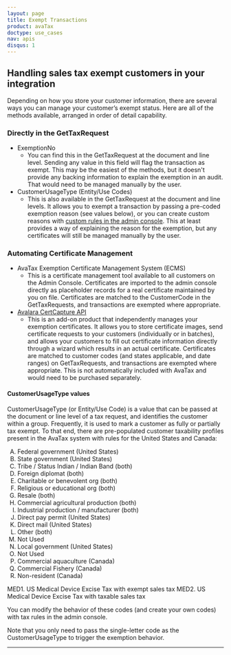 ```yaml
---
layout: page
title: Exempt Transactions
product: avaTax
doctype: use_cases
nav: apis
disqus: 1
---
```

<h2>Handling sales tax exempt customers in your integration</h2>
Depending on how you store your customer information, there are several ways you can manage your customer’s exempt status. Here are all of the methods available, arranged in order of detail capability.
<h3>Directly in the GetTaxRequest</h3>
<ul>
	<li>ExemptionNo
<ul>
	<li>You can find this in the GetTaxRequest at the document and line level. Sending any value in this field will flag the transaction as exempt. This may be the easiest of the methods, but it doesn't provide any backing information to explain the exemption in an audit. That would need to be managed manually by the user.</li>
</ul>
</li>
	<li>CustomerUsageType (Entity/Use Codes)
<ul>
	<li>This is also available in the GetTaxRequest at the document and line levels. It allows you to exempt a transaction by passing a pre-coded exemption reason (see values below), or you can create custom reasons with <a href="https://help.avalara.com/000_AvaTax_Calc/000AvaTaxCalc_User_Guide/051_Select_AvaTax_System_Tax_Codes/Add_Tax_Rules?origin=deflection#Add_an_exempt_entity_tax_rule">custom rules in the admin console</a>. This at least provides a way of explaining the reason for the exemption, but any certificates will still be managed manually by the user.</li>
</ul>
</li>
</ul>
<h3>Automating Certificate Management</h3>
<ul>
	<li>AvaTax Exemption Certificate Management System (ECMS)
<ul>
	<li>This is a certificate management tool available to all customers on the Admin Console. Certificates are imported to the admin console directly as placeholder records for a real certificate maintained by you on file. Certificates are matched to the CustomerCode in the GetTaxRequests, and transactions are exempted where appropriate.</li>
</ul>
</li>
	<li><a href="/certcapture/">Avalara CertCapture API</a>
<ul>
	<li>This is an add-on product that independently manages your exemption certificates. It allows you to store certificate images, send certificate requests to your customers (individually or in batches), and allows your customers to fill out certificate information directly through a wizard which results in an actual certificate. Certificates are matched to customer codes (and states applicable, and date ranges) on GetTaxRequests, and transactions are exempted where appropriate. This is not automatically included with AvaTax and would need to be purchased separately.</li>
</ul>
</li>
</ul>
<h4><a name="CustomerUsageType"></a>CustomerUsageType values</h4>
CustomerUsageType (or Entity/Use Code) is a value that can be passed at the document or line level of a tax request, and identifies the customer within a group. Frequently, it is used to mark a customer as fully or partially tax exempt. To that end, there are pre-populated customer taxability profiles present in the AvaTax system with rules for the United States and Canada:
<ol type="A">
	<li>Federal government (United States)</li>
	<li>State government (United States)</li>
	<li>Tribe / Status Indian / Indian Band (both)</li>
	<li>Foreign diplomat (both)</li>
	<li>Charitable or benevolent org (both)</li>
	<li>Religious or educational org (both)</li>
	<li>Resale (both)</li>
	<li>Commercial agricultural production (both)</li>
	<li>Industrial production / manufacturer (both)</li>
	<li>Direct pay permit (United States)</li>
	<li>Direct mail (United States)</li>
	<li>Other (both)</li>
	<li>Not Used</li>
	<li>Local government (United States)</li>
	<li>Not Used</li>
	<li>Commercial aquaculture (Canada)</li>
	<li>Commercial Fishery (Canada)</li>
	<li>Non-resident (Canada)</li>
</ol>
MED1. US Medical Device Excise Tax with exempt sales tax
MED2. US Medical Device Excise Tax with taxable sales tax

You can modify the behavior of these codes (and create your own codes) with tax rules in the admin console.

Note that you only need to pass the single-letter code as the CustomerUsageType to trigger the exemption behavior.

<hr />